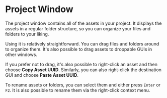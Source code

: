 # Project Window

The project window contains all of the assets in your project. It displays the
assets in a regular folder structure, so you can organize your files and folders
to your liking.

Using it is relatively straightforward. You can drag files and folders around to
organize them. It's also possible to drag assets to droppable GUIs in other
windows.

If you prefer not to drag, it's also possible to right-click an asset and then
choose **Copy Asset UUID**. Similarly, you can also right-click the destination
GUI and choose **Paste Asset UUID**.

To rename assets or folders, you can select them and either press `Enter` or
`F2`. It is also possible to rename them via the right-click context menu.
